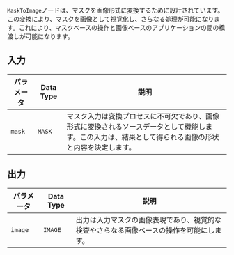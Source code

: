 
`MaskToImage`ノードは、マスクを画像形式に変換するために設計されています。この変換により、マスクを画像として視覚化し、さらなる処理が可能になります。これにより、マスクベースの操作と画像ベースのアプリケーションの間の橋渡しが可能になります。

## 入力

| パラメータ | Data Type | 説明 |
|-----------|-------------|-------------|
| `mask`    | `MASK`      | マスク入力は変換プロセスに不可欠であり、画像形式に変換されるソースデータとして機能します。この入力は、結果として得られる画像の形状と内容を決定します。 |

## 出力

| パラメータ | Data Type | 説明 |
|-----------|-------------|-------------|
| `image`   | `IMAGE`     | 出力は入力マスクの画像表現であり、視覚的な検査やさらなる画像ベースの操作を可能にします。 |
